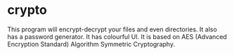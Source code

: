 # crypto
This program will encrypt-decrypt your files and even directories. It also has a password generator. It has colourful UI. It is based on AES (Advanced Encryption Standard) Algorithm Symmetric Cryptography.

